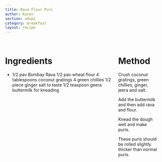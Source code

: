 ```yaml
---
title: Rava Flour Puri
author: Karen
section: udupi
category: breakfast
layout: recipe
---
```


<br>
<div class='columns'> <div class='column is-one-third p-3' markdown='1'>

# Ingredients

* 1/2 pav Bombay Rava
1/2 pav wheat flour
4 tablespoons coconut gratings
4 green chillies
1/2 piece ginger
salt to taste
1/2 teaspoon geera
buttermilk for kneading



</div> <div class='column is-two-thirds p-3' markdown='1'>

# Method


Crush coconut gratings, green chillies, ginger, jeera and salt.

Add the buttermilk and then add rava and flour.

Knead the dough well and make puris.

These puris should be rolled slightly thicker than normal puris.

 

</div> </div>